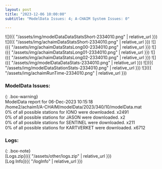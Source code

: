 ```yaml
---
layout: post
title: "2023-12-06 10:00:00"
subtitle: "ModelData Issues: 4; A-CHAIM System Issues: 0"

---
```


![]({{ "/assets/img/modelDataDataStatsShort-2334010.png" | relative_url }})
![]({{ "/assets/img/achaimDataStatsShort-2334010.png" | relative_url }})
![]({{ "/assets/img/achaimDataStatsLong00-2334010.png" | relative_url }})
![]({{ "/assets/img/achaimDataStatsLong01-2334010.png" | relative_url }})
![]({{ "/assets/img/achaimDataStatsLong02-2334010.png" | relative_url }})
![]({{ "/assets/img/modelDataDataStats-2334010.png" | relative_url }})
![]({{ "/assets/img/modelDataStationStats-2334010.png" | relative_url }})
![]({{ "/assets/img/achaimRunTime-2334010.png" | relative_url }})


### ModelData Issues:  
  
{: .box-warning}  
 ModelData report for 06-Dec-2023 10:15:18   
 /home2/achaim1/A-CHAIM/modelData/2023/340/10/modelData.mat   
 0% of all possible stations for IONO were downloaded. x2491   
 0% of all possible stations for JASON were downloaded. x2   
 0% of all possible stations for SENTINEL were downloaded. x211   
 0% of all possible stations for KARTVERKET were downloaded. x6712   
  


### Logs:  
  
{: .box-note}  
[Logs.zip]({{ "/assets/other/logs.zip" | relative_url }})  
[Log Info]({{ "/logInfo" | relative_url }})  
